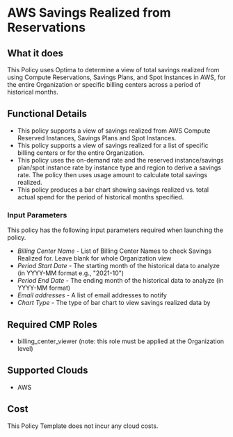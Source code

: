# AWS Savings Realized from Reservations

## What it does

This Policy uses Optima to determine a view of total savings realized from using Compute Reservations, Savings Plans, and Spot Instances in AWS, for the entire Organization or specific billing centers across a period of historical months.

## Functional Details

- This policy supports a view of savings realized from AWS Compute Reserved Instances, Savings Plans and Spot Instances.
- This policy supports a view of savings realized for a list of specific billing centers or for the entire Organization.
- This policy uses the on-demand rate and the reserved instance/savings plan/spot instance rate by instance type and region to derive a savings rate. The policy then uses usage amount to calculate total savings realized.
- This policy produces a bar chart showing savings realized vs. total actual spend for the period of historical months specified.

### Input Parameters

This policy has the following input parameters required when launching the policy.

- *Billing Center Name* - List of Billing Center Names to check Savings Realized for. Leave blank for whole Organization view
- *Period Start Date* - The starting month of the historical data to analyze (in YYYY-MM format e.g., "2021-10")
- *Period End Date* - The ending month of the historical data to analyze (in YYYY-MM format)
- *Email addresses* - A list of email addresses to notify
- *Chart Type* - The type of bar chart to view savings realized data by

## Required CMP Roles

- billing_center_viewer (note: this role must be applied at the Organization level)

## Supported Clouds

- AWS

## Cost

This Policy Template does not incur any cloud costs.

